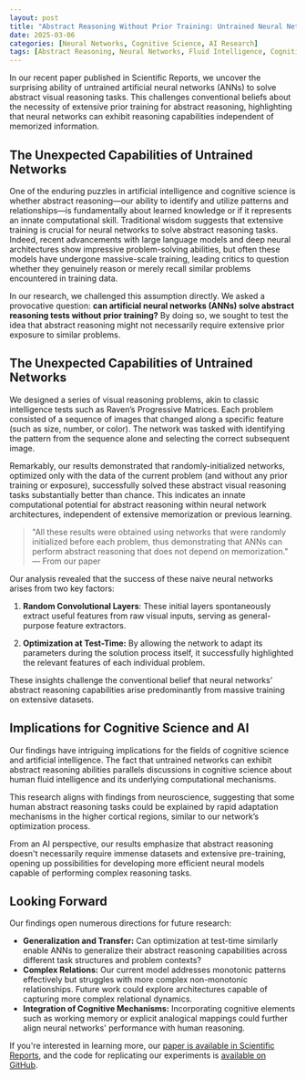 ```yaml
---
layout: post
title: "Abstract Reasoning Without Prior Training: Untrained Neural Networks Solve Visual Intelligence Tests"
date: 2025-03-06
categories: [Neural Networks, Cognitive Science, AI Research]
tags: [Abstract Reasoning, Neural Networks, Fluid Intelligence, Cognitive Science]
---
```


In our recent paper published in Scientific Reports, we uncover the surprising ability of untrained artificial neural networks (ANNs) to solve abstract visual reasoning tasks. This challenges conventional beliefs about the necessity of extensive prior training for abstract reasoning, highlighting that neural networks can exhibit reasoning capabilities independent of memorized information.

## The Unexpected Capabilities of Untrained Networks

One of the enduring puzzles in artificial intelligence and cognitive science is whether abstract reasoning—our ability to identify and utilize patterns and relationships—is fundamentally about learned knowledge or if it represents an innate computational skill. Traditional wisdom suggests that extensive training is crucial for neural networks to solve abstract reasoning tasks. Indeed, recent advancements with large language models and deep neural architectures show impressive problem-solving abilities, but often these models have undergone massive-scale training, leading critics to question whether they genuinely reason or merely recall similar problems encountered in training data.

In our research, we challenged this assumption directly. We asked a provocative question: **can artificial neural networks (ANNs) solve abstract reasoning tests without prior training?** By doing so, we sought to test the idea that abstract reasoning might not necessarily require extensive prior exposure to similar problems.

## The Unexpected Capabilities of Untrained Networks

We designed a series of visual reasoning problems, akin to classic intelligence tests such as Raven’s Progressive Matrices. Each problem consisted of a sequence of images that changed along a specific feature (such as size, number, or color). The network was tasked with identifying the pattern from the sequence alone and selecting the correct subsequent image.

Remarkably, our results demonstrated that randomly-initialized networks, optimized only with the data of the current problem (and without any prior training or exposure), successfully solved these abstract visual reasoning tasks substantially better than chance. This indicates an innate computational potential for abstract reasoning within neural network architectures, independent of extensive memorization or previous learning.

> "All these results were obtained using networks that were randomly initialized before each problem, thus demonstrating that ANNs can perform abstract reasoning that does not depend on memorization." — From our paper

Our analysis revealed that the success of these naive neural networks arises from two key factors:

1. **Random Convolutional Layers**: These initial layers spontaneously extract useful features from raw visual inputs, serving as general-purpose feature extractors.

2. **Optimization at Test-Time:** By allowing the network to adapt its parameters during the solution process itself, it successfully highlighted the relevant features of each individual problem.

These insights challenge the conventional belief that neural networks’ abstract reasoning capabilities arise predominantly from massive training on extensive datasets.

## Implications for Cognitive Science and AI

Our findings have intriguing implications for the fields of cognitive science and artificial intelligence. The fact that untrained networks can exhibit abstract reasoning abilities parallels discussions in cognitive science about human fluid intelligence and its underlying computational mechanisms. 

This research aligns with findings from neuroscience, suggesting that some human abstract reasoning tasks could be explained by rapid adaptation mechanisms in the higher cortical regions, similar to our network’s optimization process.

From an AI perspective, our results emphasize that abstract reasoning doesn't necessarily require immense datasets and extensive pre-training, opening up possibilities for developing more efficient neural models capable of performing complex reasoning tasks.

## Looking Forward

Our findings open numerous directions for future research:

- **Generalization and Transfer:** Can optimization at test-time similarly enable ANNs to generalize their abstract reasoning capabilities across different task structures and problem contexts?
- **Complex Relations:** Our current model addresses monotonic patterns effectively but struggles with more complex non-monotonic relationships. Future work could explore architectures capable of capturing more complex relational dynamics.
- **Integration of Cognitive Mechanisms:** Incorporating cognitive elements such as working memory or explicit analogical mappings could further align neural networks' performance with human reasoning.

If you're interested in learning more, our [paper is available in Scientific Reports](https://www.nature.com/articles/s41598-024-78530-z), and the code for replicating our experiments is [available on GitHub](https://github.com/Tomer-Barak/learning-independent_abstract_reasoning).
